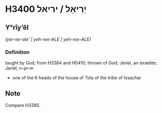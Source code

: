 # H3400 יְרִיאֵל / יריאל

## Yᵉrîyʼêl

_(yer-ee-ale' | yeh-ree-ALE | yeh-ree-ALE)_

### Definition

taught by God; from H3384 and H0410; thrown of God; Jeriel, an Israelite; Jeriel; n-pr-m

- one of the 6 heads of the house of Tola of the tribe of Issachar

## Note

Compare H3385.

